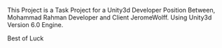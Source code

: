 This Project is a Task Project for a Unity3d Developer Position Between, Mohammad Rahman Developer and Client JeromeWolff. Using Unity3d Version 6.0 Engine.

Best of Luck
